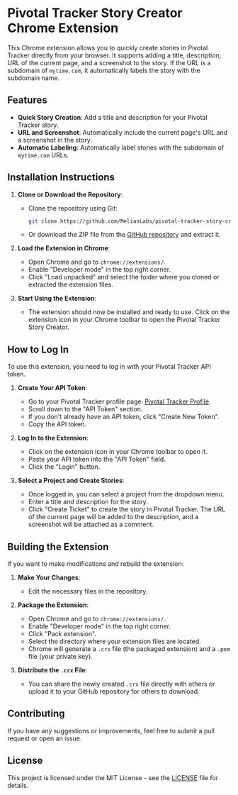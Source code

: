 # Pivotal Tracker Story Creator Chrome Extension

This Chrome extension allows you to quickly create stories in Pivotal Tracker directly from your browser. It supports adding a title, description, URL of the current page, and a screenshot to the story. If the URL is a subdomain of `mytime.com`, it automatically labels the story with the subdomain name.

## Features

- **Quick Story Creation**: Add a title and description for your Pivotal Tracker story.
- **URL and Screenshot**: Automatically include the current page's URL and a screenshot in the story.
- **Automatic Labeling**: Automatically label stories with the subdomain of `mytime.com` URLs.

## Installation Instructions

1. **Clone or Download the Repository**:
   - Clone the repository using Git:
     ```bash
     git clone https://github.com/MelianLabs/pivotal-tracker-story-creator-chrome-extension.git
     ```
   - Or download the ZIP file from the [GitHub repository](https://github.com/MelianLabs/pivotal-tracker-story-creator-chrome-extension) and extract it.

2. **Load the Extension in Chrome**:
   - Open Chrome and go to `chrome://extensions/`.
   - Enable "Developer mode" in the top right corner.
   - Click "Load unpacked" and select the folder where you cloned or extracted the extension files.

3. **Start Using the Extension**:
   - The extension should now be installed and ready to use. Click on the extension icon in your Chrome toolbar to open the Pivotal Tracker Story Creator.

## How to Log In

To use this extension, you need to log in with your Pivotal Tracker API token.

1. **Create Your API Token**:
   - Go to your Pivotal Tracker profile page: [Pivotal Tracker Profile](https://www.pivotaltracker.com/profile).
   - Scroll down to the "API Token" section.
   - If you don't already have an API token, click "Create New Token".
   - Copy the API token.

2. **Log In to the Extension**:
   - Click on the extension icon in your Chrome toolbar to open it.
   - Paste your API token into the "API Token" field.
   - Click the "Login" button.

3. **Select a Project and Create Stories**:
   - Once logged in, you can select a project from the dropdown menu.
   - Enter a title and description for the story.
   - Click "Create Ticket" to create the story in Pivotal Tracker. The URL of the current page will be added to the description, and a screenshot will be attached as a comment.

## Building the Extension

If you want to make modifications and rebuild the extension:

1. **Make Your Changes**:
   - Edit the necessary files in the repository.

2. **Package the Extension**:
   - Open Chrome and go to `chrome://extensions/`.
   - Enable "Developer mode" in the top right corner.
   - Click "Pack extension".
   - Select the directory where your extension files are located.
   - Chrome will generate a `.crx` file (the packaged extension) and a `.pem` file (your private key).

3. **Distribute the `.crx` File**:
   - You can share the newly created `.crx` file directly with others or upload it to your GitHub repository for others to download.

## Contributing

If you have any suggestions or improvements, feel free to submit a pull request or open an issue.

## License

This project is licensed under the MIT License - see the [LICENSE](LICENSE) file for details.
